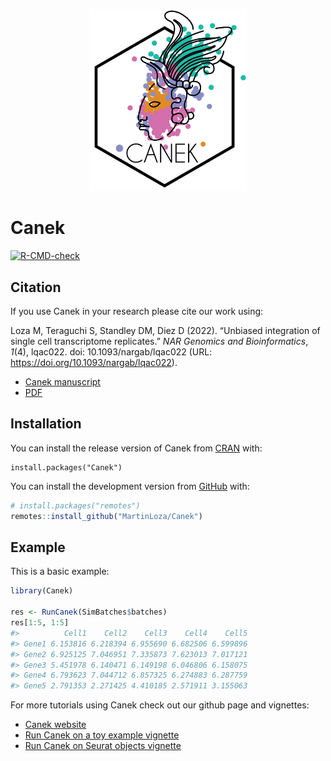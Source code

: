 
<!-- README.md is generated from README.Rmd. Please edit that file -->
<!--![Canek_logo](images/logo.png){width="100"}<!-- -->
<p align="center">
<img src="man/figures/README-logo.png" width="50%"  />
</p>

# Canek

<!-- badges: start -->

[![R-CMD-check](https://github.com/MartinLoza/Canek/workflows/R-CMD-check/badge.svg)](https://github.com/MartinLoza/Canek/actions)
<!-- badges: end -->

## Citation

If you use Canek in your research please cite our work using:

Loza M, Teraguchi S, Standley DM, Diez D (2022). “Unbiased integration
of single cell transcriptome replicates.” *NAR Genomics and
Bioinformatics*, *1*(4), lqac022. doi: 10.1093/nargab/lqac022 (URL:
<https://doi.org/10.1093/nargab/lqac022>).

-   [Canek
    manuscript](https://academic.oup.com/nargab/article/4/1/lqac022/6548822?login=true)
-   [PDF](https://academic.oup.com/nargab/article-pdf/4/1/lqac022/42899055/lqac022.pdf)

## Installation

You can install the release version of Canek from
[CRAN](https://CRAN.R-project.org) with:

    install.packages("Canek")

You can install the development version from
[GitHub](https://github.com/) with:

``` r
# install.packages("remotes")
remotes::install_github("MartinLoza/Canek")
```

## Example

This is a basic example:

``` r
library(Canek)

res <- RunCanek(SimBatches$batches)
res[1:5, 1:5]
#>          Cell1    Cell2    Cell3    Cell4    Cell5
#> Gene1 6.153816 6.218394 6.955690 6.682506 6.599896
#> Gene2 6.925125 7.046951 7.335873 7.623013 7.017121
#> Gene3 5.451978 6.140471 6.149198 6.046806 6.158075
#> Gene4 6.793623 7.044712 6.857325 6.274883 6.287759
#> Gene5 2.791353 2.271425 4.410185 2.571911 3.155063
```

For more tutorials using Canek check out our github page and vignettes:

-   [Canek website](https://martinloza.github.io/Canek/index.html)
-   [Run Canek on a toy example
    vignette](https://martinloza.github.io/Canek/articles/toy_example.html)
-   [Run Canek on Seurat objects
    vignette](https://martinloza.github.io/Canek/articles/seurat.html)
